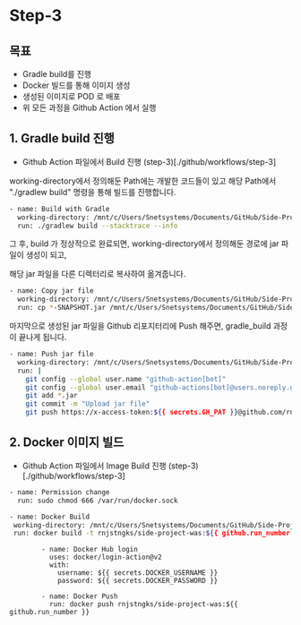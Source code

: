 # Step-3

## 목표 
* Gradle build를 진행
* Docker 빌드를 통해 이미지 생성
* 생성된 이미지로 POD 로 배포
* 위 모든 과정을 Github Action 에서 실행

## 1. Gradle build 진행

* Github Action 파일에서 Build 진행 (step-3)[./github/workflows/step-3]

working-directory에서 정의해둔 Path에는 개발한 코드들이 있고 해당 Path에서 "./gradlew build" 명령을 통해 빌드를 진행합니다.

```sh
- name: Build with Gradle
  working-directory: /mnt/c/Users/Snetsystems/Documents/GitHub/Side-Project/Step-2/sbb
  run: ./gradlew build --stacktrace --info
```       

그 후, build 가 정상적으로 완료되면, working-directory에서 정의해둔 경로에 jar 파일이 생성이 되고,

해당 jar 파일을 다른 디렉터리로 복사하여 옮겨줍니다.

```sh
- name: Copy jar file
  working-directory: /mnt/c/Users/Snetsystems/Documents/GitHub/Side-Project/Step-2/sbb/build/libs
  run: cp *-SNAPSHOT.jar /mnt/c/Users/Snetsystems/Documents/GitHub/Side-Project/Step-3/was/
```

마지막으로 생성된 jar 파일을 Github 리포지터리에 Push 해주면, gradle_build 과정이 끝나게 됩니다.

```sh
- name: Push jar file
  working-directory: /mnt/c/Users/Snetsystems/Documents/GitHub/Side-Project/Step-3/was/
  run: |
    git config --global user.name "github-action[bot]"
    git config --global user.email "github-actions[bot]@users.noreply.github.com"
    git add *.jar
    git commit -m "Upload jar file"
    git push https://x-access-token:${{ secrets.GH_PAT }}@github.com/rnjstngks/Side-Project.git main
```

## 2. Docker 이미지 빌드

* Github Action 파일에서 Image Build 진행 (step-3)[./github/workflows/step-3]

```sh
- name: Permission change
  run: sudo chmod 666 /var/run/docker.sock
 ```

 ```sh
- name: Docker Build
  working-directory: /mnt/c/Users/Snetsystems/Documents/GitHub/Side-Project/Step-3/was/
  run: docker build -t rnjstngks/side-project-was:${{ github.run_number }} .
 ```             

          
            - name: Docker Hub login
              uses: docker/login-action@v2
              with:
                username: ${{ secrets.DOCKER_USERNAME }}
                password: ${{ secrets.DOCKER_PASSWORD }}
              
            - name: Docker Push
              run: docker push rnjstngks/side-project-was:${{ github.run_number }}
```
